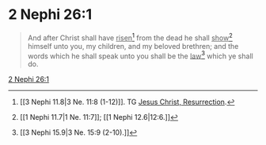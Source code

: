 # 2 Nephi 26:1

> And after Christ shall have <u>risen</u>[^a] from the dead he shall <u>show</u>[^b] himself unto you, my children, and my beloved brethren; and the words which he shall speak unto you shall be the <u>law</u>[^c] which ye shall do.

[2 Nephi 26:1](https://www.churchofjesuschrist.org/study/scriptures/bofm/2-ne/26?lang=eng&id=p1#p1)


[^a]: [[3 Nephi 11.8|3 Ne. 11:8 (1-12)]]. TG [Jesus Christ, Resurrection](https://www.churchofjesuschrist.org/study/scriptures/tg/jesus-christ-resurrection?lang=eng).
[^b]: [[1 Nephi 11.7|1 Ne. 11:7]]; [[1 Nephi 12.6|12:6.]]
[^c]: [[3 Nephi 15.9|3 Ne. 15:9 (2-10).]]
